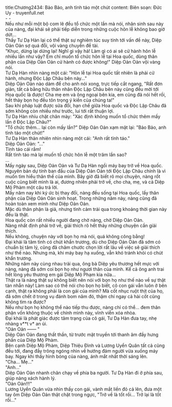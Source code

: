 title:Chương2434: Bảo Bảo, anh tỉnh táo một chút
content:
Biên soạn: Đức Uy - truyenfull.net<br>- -<br>Nếu như mỗi một bộ com lê đều tổ chức một lần mà nói, nhân sinh sau này của nàng, đại khái sẽ phải tiếp diễn trong những cuộc hôn lễ không bao giờ dứt...<br>Thấy Tư Dạ Hàn lại có thể thật sự nghiêm túc suy tính tới vấn đề này, Diệp Oản Oản sợ quá đỗi, vội vàng chuyển đề tài.<br>"Khục, dừng lại dừng lại! Nghĩ gì vậy hả! Làm gì có ai sẽ cử hành hôn lễ nhiều lần như vậy? Em chỉ muốn tổ chức hôn lễ tại Hoa quốc, dùng thân phận của Diệp Oản Oản cử hành có được không!" Diệp Oản Oản vội vàng nói.<br>Tư Dạ Hàn nhìn nàng một cái: "Hôn lễ tại Hoa quốc tất nhiên là phải cử hành, nhưng Độc Lập Châu bên này..."<br>Diệp Oản Oản nào dám để cho anh nói xong, trực tiếp cắt ngang, "Rất đơn giản, tất cả bằng hữu thân nhân Độc Lập Châu bên này cũng đều mời tới Hoa quốc là được! Cha mẹ em và ông ngoại bên kia, em cũng đã nói hết rồi, hết thảy bọn họ đều tôn trọng ý kiến của chúng ta!"<br>Sau khi pháp luật được sửa đổi, hạn chế giữa Hoa quốc và Độc Lập Châu đã sớm không còn nhiều như trước, lui tới rất thuận lợi.<br>Tư Dạ Hàn nhíu chặt chân mày: "Xác định không muốn tổ chức thêm mấy lần ở Độc Lập Châu?"<br>"Tổ chức thêm... lại còn mấy lần?" Diệp Oản Oản xạm mặt lại: "Bảo Bảo, anh tỉnh táo một chút!"<br>Tư Dạ Hàn thản nhiên nhìn nàng một cái: "Anh rất tỉnh táo."<br>Diệp Oản Oản: "..."<br>Tỉnh táo cái rắm!<br>Rất tỉnh táo mà lại muốn tổ chức hôn lễ một trăm lần sao?<br>...<br>Mấy ngày sau, Diệp Oản Oản và Tư Dạ Hàn ngồi máy bay trở về Hoa quốc.<br>Nguyên bản dự tính ban đầu của Diệp Oản Oản tới Độc Lập Châu chính là vì muốn tìm hiểu thân thế của mình. Bây giờ đã biết rõ mọi chuyện, nàng rốt cuộc cũng biết mình là ai, đương nhiên phải trở về, cho cha, mẹ, và cả Diệp Mộ Phàm một câu trả lời.<br>Mấy năm nay khi ký ức bị thay đổi, nàng đều sống tại Hoa quốc, lấy thân phận của Diệp Oản Oản sinh hoạt. Trong những năm này, nàng cũng đã hoàn toàn xem mình như Diệp Oản Oản.<br>Mặc dù thân phận là giả, nhưng tình cảm trải qua trong khoảng thời gian này đều là thật.<br>Hoa quốc còn rất nhiều người đang chờ nàng, chờ Diệp Oản Oản.<br>Nàng nhất định phải trở về, giải thích rõ hết thảy những chuyện cần giải thích.<br>Nếu không, chuyện này với bọn họ mà nói, quá không công bằng!<br>Đại khái là tâm tình có chút khẩn trương, dù cho Diệp Oản Oản đã sớm có chuẩn bị tâm lý, cũng đã châm chước chọn lời rất lâu về việc sẽ giải thích như thế nào. Nhưng mà, khi máy bay hạ xuống, vẫn khó tránh khỏi có chút khẩn trương.<br>Những năm này cùng nhau trải qua, ông bà Diệp yêu thương hết mực với nàng, nàng đã sớm coi bọn họ như ngươi thân của mình. Kể cả ông anh trai hết lòng yêu thương em gái Diệp Mộ Phạm kia nữa...<br>Thật ra là nàng thật sự không biết nên nói với bọn họ như thế nào về sự thật tàn nhẫn này! Làm sao có thể nói cho bọn họ biết, cô con gái vẫn luôn ở bên cạnh, thật ra không phải là con gái của mình? Mà cốt nhục ruột thịt của họ, đã sớm chết ở trong vụ đánh bom năm đó, thậm chí ngay cả hài cốt cũng không tìm ra được?<br>Nếu như bọn họ không thể nào tiếp thu được, nàng chỉ có thể... đem thân phận vốn không thuộc về chính mình này, vĩnh viễn xóa nhòa.<br>Đại khái là phát giác được tâm trạng của cô gái, Tư Dạ Hàn đưa tay, nhẹ nhàng v**t v* an ủi.<br>"Oản Oản —— "<br>Diệp Oản Oản đang thất thần, từ trước mặt truyền tới thanh âm đầy hưng phấn của Diệp Mộ Phàm.<br>Bên cạnh Diệp Mộ Phàm, Diệp Thiệu Đình và Lương Uyển Quân tất cả cũng đều tới, đang đầy trông ngóng nhìn về hướng đám người vừa xuống máy bay. Ngay khi thấy hình bóng của nàng, ánh mắt nhất thời sáng lên.<br>"Cha... Mẹ..."<br>"Anh..."<br>Diệp Oản Oản nhanh chân chạy về phía ba người. Tư Dạ Hàn đi ở phía sau, giúp nàng xách hành lý.<br>"Oản Oản!!!"<br>Lương Uyển Quân vừa nhìn thấy con gái, vành mắt liền đỏ cả lên, đưa một tay ôm Diệp Oản Oản thật chặt trong ngực, "Trở về là tốt rồi... Trở lại là tốt rồi..."